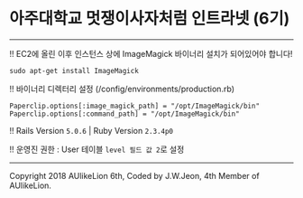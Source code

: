 # 아주대학교 멋쟁이사자처럼 인트라넷 (6기)
---

!! EC2에 올린 이후 인스턴스 상에 ImageMagick 바이너리 설치가 되어있어야 합니다!
```
sudo apt-get install ImageMagick
```

!! 바이너리 디렉터리 설정 (/config/environments/production.rb)
```
Paperclip.options[:image_magick_path] = "/opt/ImageMagick/bin"
Paperclip.options[:command_path] = "/opt/ImageMagick/bin"
```

!! Rails Version `5.0.6` | Ruby Version `2.3.4p0`

!! 운영진 권한 : User 테이블 `level 필드 값 2`로 설정

---

Copyright 2018 AUlikeLion 6th, Coded by J.W.Jeon, 4th Member of AUlikeLion.